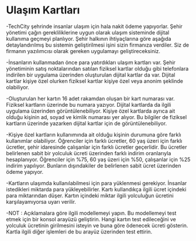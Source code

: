 # Ulaşım Kartları

-TechCity şehrinde insanlar ulaşım için hala nakit ödeme yapıyorlar. Şehir yönetimi çağın gerekliliklerine uygun olarak ulaşım sisteminde dijital kullanıma geçmeyi planlıyor. Şehir halkının ihtiyaçlarına göre aşağıda detaylandırılmış bu sistemin geliştirilmesi işini sizin firmanıza verdiler. Siz de firmanın yazılımcısı olarak gereken uygulamayı geliştireceksiniz.

-İnsanların kullanmadan önce para yatırdıkları ulaşım kartları var. Şehir yönetiminin satış noktalarından satılan fiziksel kartlar olduğu gibi telefonlara indirilen bir uygulama üzerinden oluşturulan dijital kartlar da var. Dijital kartlar kişiye özel olurken fiziksel kartlar kişiye özel veya anonim şeklinde olabiliyor.

-Oluşturulan her kartın 16 adet rakamdan oluşan bir kart numarası var. Fiziksel kartların üzerinde bu numara yazıyor. Dijital kartlarda da ilgili uygulama üzerinden görüntülenebiliyor. Kişiye özel kartlarda ayrıca ait olduğu kişinin ad, soyad ve kimlik numarası yer alıyor. Bu bilgiler de fiziksel kartların üzerinde yazarken dijital kartlar için de görüntülenebiliyor.

-Kişiye özel kartların kullanımında ait olduğu kişinin durumuna göre farklı kullanımlar olabiliyor. Öğrenciler için farklı ücretler, 60 yaş üzeri için farklı ücretler, şehir idaresinde çalışanlar için farklı ücretler geçerlidir. Bu ücretler belirlenen sabit bir yolculuk ücreti üzerinden farklı indirim oranlarıyla hesaplanıyor. Öğrenciler için %75, 60 yaş üzeri için %50, çalışanlar için %25 indirim yapılıyor. Bunların dışındakiler de belirlenen sabit ücret üzerinden ödeme yapıyor.

-Kartların ulaşımda kullanılabilmesi için para yüklenmesi gerekiyor. İnsanlar istedikleri miktarda para yükleyebilirler. Kartı kullandıkça ilgili ücret içindeki para miktarından düşer. Kartın içindeki miktar ilgili yolculuğun ücretini karşılayamıyorsa uyarı verilir.

-NOT : Açıklamalara göre ilgili modellemeyi yapın. Bu modellemeyi test etmek için bir konsol arayüzü geliştirin. Hangi kartın test edileceğini ve yolculuk ücretinin girilmesini isteyin ve buna göre ödenecek ücreti gösterin. Kartla ilgili diğer işlemleri de bu arayüz üzerinden test ettirin.
